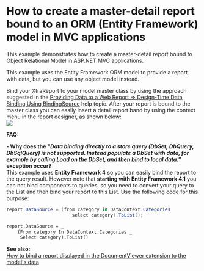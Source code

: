 # How to create a master-detail report bound to an ORM (Entity Framework) model in MVC applications


<p>This example demonstrates how to create a master-detail report bound to Object Relational Model in ASP.NET MVC applications.</p><p>This example uses the Entity Framework ORM model to provide a report with data, but you can use any object model instead.</p><p>Bind your XtraReport to your model master class by using the approach suggested in the <a href="http://documentation.devexpress.com/#XtraReports/CustomDocument5194/BindingSource"><u>Providing Data to a Web Report => Design-Time Data Binding Using BindingSource</u></a> help topic. After your report is bound to the master class you can easily insert a detail report band by using the context menu in the report designer, as shown below:<br />
<img src="https://raw.githubusercontent.com/DevExpress-Examples/how-to-create-a-master-detail-report-bound-to-an-orm-entity-framework-model-in-mvc-applicati-e5059/13.2.7+/media/0bbb7d38-57bd-4c62-a7c9-9b4fe5f53d65.png"></p><p><strong>FAQ:</strong></p><p><strong>- Why does the </strong><strong><i>"Data binding directly to a store query (DbSet, DbQuery, DbSqlQuery) is not supported. Instead populate a DbSet with data, for example by calling Load on the DbSet, and then bind to local data."</i></strong><strong> exception occur?<br />
</strong>This example uses <strong>Entity Framework 4</strong> so you can easily bind the report to the query result. However note that <strong>starting with Entity Framework 4.1</strong> you can not bind components to queries, so you need to convert your query to the List and then bind your report to this List. Use the following code for this purpose:</p>

```cs
report.DataSource = (from category in DataContext.Categories
                        select category).ToList();

```

<p> </p>

```vb
report.DataSource = _
    (From category In DataContext.Categories _
     Select category).ToList()

```

<p><strong>See also:</strong><br />
<a href="https://www.devexpress.com/Support/Center/p/E5023">How to bind a report displayed in the DocumentViewer extension to the model's data</a></p>

<br/>


